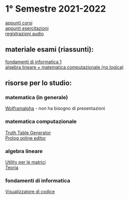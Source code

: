 # 1° Semestre 2021-2022
[appunti corsi](https://drive.google.com/drive/folders/1vxD3c678juomc8P4xPQry1CpsDwO8nm9)<br/>
[appunti esercitazioni](https://drive.google.com/drive/folders/1Q7z-zMgg9KwTbGaujarMTS3dJrdRuidA)<br/>
[registrazioni audio](https://drive.google.com/drive/folders/1-9_eJ4z39QJDtH9VE4yUMleXAF4UqJ9t)

## materiale esami (riassunti):
[fondamenti di informatica 1](https://wind-blouse-209.notion.site/Fondamenti-di-Informatica-1-8a867d523e474d6fa70648cc91dc7e2d)<br/>
[algebra lineare + matematica computazionale (no logica)](https://drive.google.com/drive/folders/1eZUHtg40yEQVZdXxwwuF7_GluB3q3TCd)

## risorse per lo studio:
### matematica (in generale)
[Wolframalpha](https://www.wolframalpha.com/) - non ha bisogno di presentazioni

### matematica computazionale
[Truth Table Generator](https://web.stanford.edu/class/cs103/tools/truth-table-tool/)<br/>
[Prolog online editor](https://swish.swi-prolog.org/)

### algebra lineare
[Utility per le matrici](https://matrixcalc.org/en/)<br/>
[Teoria](https://www.lezionidimatematica.net/indici/matrici.htm)

### fondamenti di informatica
[Visualizzatore di codice](https://pythontutor.com/visualize.html#mode=edit)
